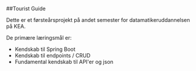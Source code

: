 ##Tourist Guide

Dette er et førsteårsprojekt på andet semester for datamatikeruddannelsen på KEA.

De primære læringsmål er:
- Kendskab til Spring Boot
- Kendskab til endpoints / CRUD
- Fundamental kendskab til API'er og json
